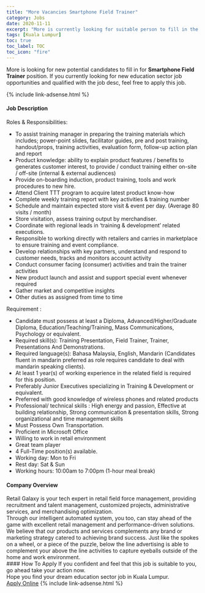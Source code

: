 ```yaml
---
title: "More Vacancies Smartphone Field Trainer" 
category: Jobs 
date: 2020-11-11 
excerpt: "More is currently looking for suitable person to fill in the Smartphone Field Trainer which positioned at Kuala Lumpur" 
tags: [Kuala Lumpur] 
toc: true 
toc_label: TOC 
toc_icon: "fire" 
--- 
```


<p>More is looking for new potential candidates to fill in for <b>Smartphone Field Trainer</b> position. If you currently looking for new education sector job opportunities and qualified with the job desc, feel free to apply this job.
</p>{% include link-adsense.html %} 
 <div><div><div><h4>Job Description</h4></div></div><div><div><span><div><div>Roles &amp; Responsibilities:</div><ul><li>To assist training manager in preparing the training materials which includes; power-point slides, facilitator guides, pre and post training, handout/props, training activities, evaluation form, follow-up action plan and report</li><li>Product knowledge: ability to explain product features / benefits to generates customer interest, to provide / conduct training either on-site / off-site (internal &amp; external audiences)</li><li>Provide on-boarding induction, product training, tools and work procedures to new hire.</li><li>Attend Client TTT program to acquire latest product know-how</li><li>Complete weekly training report with key activities &amp; training number</li><li>Schedule and maintain expected store visit &amp; event per day. (Average 80 visits / month)</li><li>Store visitation, assess training output by merchandiser.</li><li>Coordinate with regional leads in &#8216;training &amp; development&#8217; related executions.</li><li>Responsible to working directly with retailers and carries in marketplace to ensure training and event compliance.</li><li>Develop relationships with key partners, understand and respond to customer needs, tracks and monitors account activity</li><li>Conduct consumer facing (consumer) activities and train the trainer activities</li><li>New product launch and assist and support special event whenever required</li><li>Gather market and competitive insights</li><li>Other duties as assigned from time to time</li></ul><div>Requirement :&#160;</div><ul><li>Candidate must possess at least a Diploma, Advanced/Higher/Graduate Diploma, Education/Teaching/Training, Mass Communications, Psychology or equivalent.</li><li>Required skill(s): Training Presentation, Field Trainer, Trainer, Presentations And Demonstrations.</li><li>Required language(s): Bahasa Malaysia, English, Mandarin (Candidates fluent in mandarin preferred as role requires candidate to deal with mandarin speaking clients).</li><li>At least 1 year(s) of working experience in the related field is required for this position.</li><li>Preferably Junior Executives specializing in Training &amp; Development or equivalent.</li><li>Preferred with good knowledge of wireless phones and related products</li><li>Professional/ technical skills : High energy and passion, Effective at building relationship,&#160;Strong communication &amp; presentation skills, Strong organizational and time management skills</li><li>Must Possess Own Transportation.</li><li>Proficient in Microsoft Office</li><li>Willing to work in retail environment</li><li>Great team player</li><li>4 Full-Time position(s) available.</li><li>Working day: Mon to Fri</li><li>Rest day: Sat &amp; Sun</li><li>Working hours: 10:00am to 7:00pm (1-hour meal break)</li></ul></div></span></div></div></div> 
<div><div><div><h4>Company Overview</h4></div></div><div><div><span><div><div>
<div>
		Retail Galaxy is your tech expert in retail field force management, providing recruitment and talent management, customized projects, administrative services, and merchandising optimization.</div>
<div>
		Through our intelligent automated system, you too, can stay ahead of the game with excellent retail management and performance-driven solutions.</div>
</div>
<div>
	We believe that our products and services complements any brand or marketing strategy catered to achieving brand success. Just like the spokes on a wheel, or a piece of the puzzle, below the line advertising is able to complement your above the line activities to capture eyeballs outside of the home and work environment.</div></div></span></div></div></div> 
#### How To Apply 
If you confident and feel that this job is suitable to you, go ahead take your action now. <br/> 
Hope you find your dream education sector job in Kuala Lumpur. <br/> 
<a href="https://www.jobstreet.com.my/en/job/smartphone-field-trainer-4411802?jobId=jobstreet-my-job-4411802&sectionRank=7&token=0~94b59a65-cb2f-4f96-ab7f-34c2578c0427&fr=SRP%20View%20In%20New%20Ta" class="btn btn--info" target="_blank" rel="nofollow noopenner">Apply Online</a> 
{% include link-adsense.html %} 